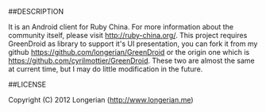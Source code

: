##DESCRIPTION

It is an Android client for Ruby China. For more information about the community itself, please visit http://ruby-china.org/.
This project requires GreenDroid as library to support it's UI presentation, you can fork it from my github https://github.com/longerian/GreenDroid
or the origin one which is https://github.com/cyrilmottier/GreenDroid. These two are almost the same at current time, but I may do little modification
in the future.

##LICENSE

Copyright (C) 2012 Longerian (http://www.longerian.me)
